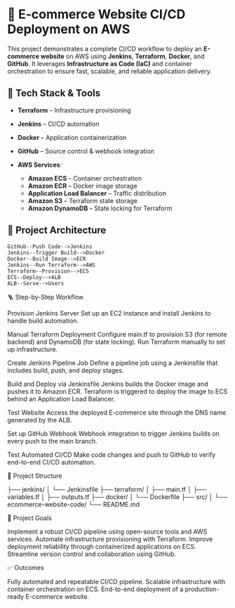 # 🚀 E-commerce Website CI/CD Deployment on AWS

This project demonstrates a complete CI/CD workflow to deploy an **E-commerce website** on AWS using **Jenkins**, **Terraform**, **Docker**, and **GitHub**. It leverages **Infrastructure as Code (IaC)** and container orchestration to ensure fast, scalable, and reliable application delivery.


## 🧰 Tech Stack & Tools

- **Terraform** – Infrastructure provisioning
- **Jenkins** – CI/CD automation
- **Docker** – Application containerization
- **GitHub** – Source control & webhook integration
  
- **AWS Services**:
  - **Amazon ECS** – Container orchestration
  - **Amazon ECR** – Docker image storage
  - **Application Load Balancer** – Traffic distribution
  - **Amazon S3** – Terraform state storage
  - **Amazon DynamoDB** – State locking for Terraform


## 🧱 Project Architecture

    GitHub--Push Code-->Jenkins
    Jenkins--Trigger Build-->Docker
    Docker--Build Image-->ECR
    Jenkins--Run Terraform-->AWS
    Terraform--Provision-->ECS
    ECS--Deploy-->ALB
    ALB--Serve-->Users


🪜 Step-by-Step Workflow

Provision Jenkins Server
Set up an EC2 instance and install Jenkins to handle build automation.

Manual Terraform Deployment
Configure main.tf to provision S3 (for remote backend) and DynamoDB (for state locking).
Run Terraform manually to set up infrastructure.

Create Jenkins Pipeline Job
Define a pipeline job using a Jenkinsfile that includes build, push, and deploy stages.

Build and Deploy via Jenkinsfile
Jenkins builds the Docker image and pushes it to Amazon ECR.
Terraform is triggered to deploy the image to ECS behind an Application Load Balancer.

Test Website
Access the deployed E-commerce site through the DNS name generated by the ALB.

Set up GitHub Webhook
Webhook integration to trigger Jenkins builds on every push to the main branch.

Test Automated CI/CD
Make code changes and push to GitHub to verify end-to-end CI/CD automation.


📁 Project Structure

├── jenkins/
│   └── Jenkinsfile
├── terraform/
│   ├── main.tf
│   ├── variables.tf
│   ├── outputs.tf
├── docker/
│   └── Dockerfile
├── src/
│   └── ecommerce-website-code/
└── README.md


🎯 Project Goals

Implement a robust CI/CD pipeline using open-source tools and AWS services.
Automate infrastructure provisioning with Terraform.
Improve deployment reliability through containerized applications on ECS.
Streamline version control and collaboration using GitHub.


✅ Outcomes

Fully automated and repeatable CI/CD pipeline.
Scalable infrastructure with container orchestration on ECS.
End-to-end deployment of a production-ready E-commerce website.
